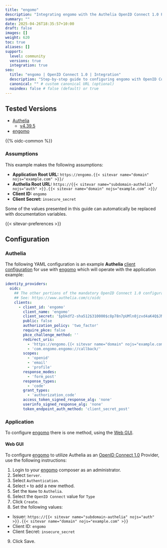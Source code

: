 ```yaml
---
title: "engomo"
description: "Integrating engomo with the Authelia OpenID Connect 1.0 Provider."
summary: ""
date: 2025-04-26T18:35:57+10:00
draft: false
images: []
weight: 620
toc: true
aliases: []
support:
  level: community
  versions: true
  integration: true
seo:
  title: "engomo | OpenID Connect 1.0 | Integration"
  description: "Step-by-step guide to configuring engomo with OpenID Connect 1.0 for secure SSO. Enhance your login flow using Authelia’s modern identity management."
  canonical: "" # custom canonical URL (optional)
  noindex: false # false (default) or true
---
```


## Tested Versions

- [Authelia]
  - [v4.39.5](https://github.com/authelia/authelia/releases/tag/v4.39.5)
- [engomo]

{{% oidc-common %}}

### Assumptions

This example makes the following assumptions:

- __Application Root URL:__ `https://engomo.{{< sitevar name="domain" nojs="example.com" >}}/`
- __Authelia Root URL:__ `https://{{< sitevar name="subdomain-authelia" nojs="auth" >}}.{{< sitevar name="domain" nojs="example.com" >}}/`
- __Client ID:__ `engomo`
- __Client Secret:__ `insecure_secret`

Some of the values presented in this guide can automatically be replaced with documentation variables.

{{< sitevar-preferences >}}

## Configuration

### Authelia

The following YAML configuration is an example __Authelia__ [client configuration] for use with [engomo] which will
operate with the application example:

```yaml {title="configuration.yml"}
identity_providers:
  oidc:
    ## The other portions of the mandatory OpenID Connect 1.0 configuration go here.
    ## See: https://www.authelia.com/c/oidc
    clients:
      - client_id: 'engomo'
        client_name: 'engomo'
        client_secret: '$pbkdf2-sha512$310000$c8p78n7pUMln0jzvd4aK4Q$JNRBzwAo0ek5qKn50cFzzvE9RXV88h1wJn5KGiHrD0YKtZaR/nCb2CJPOsKaPK0hjf.9yHxzQGZziziccp6Yng'  # The digest of 'insecure_secret'.
        public: false
        authorization_policy: 'two_factor'
        require_pkce: false
        pkce_challenge_method: ''
        redirect_uris:
          - 'https://engomo.{{< sitevar name="domain" nojs="example.com" >}}/auth'
          - 'com.engomo.engomo://callback/'
        scopes:
          - 'openid'
          - 'email'
          - 'profile'
        response_modes:
          - 'form_post'
        response_types:
          - 'code'
        grant_types:
          - 'authorization_code'
        access_token_signed_response_alg: 'none'
        userinfo_signed_response_alg: 'none'
        token_endpoint_auth_method: 'client_secret_post'
```

### Application

To configure [engomo] there is one method, using the [Web GUI](#web-gui).

#### Web GUI

To configure [engomo] to utilize Authelia as an [OpenID Connect 1.0] Provider, use the following instructions:

1. Login to your [engomo] composer as an administrator.
2. Select `Server`.
3. Select `Authentication`.
4. Select `+` to add a new method.
5. Set the `Name` to `Authelia`.
6. Select the `OpenID Connect` value for `Type`
7. Click `Create`.
8. Set the following values:
  - Issuer: `https://{{< sitevar name="subdomain-authelia" nojs="auth" >}}.{{< sitevar name="domain" nojs="example.com" >}}`
  - Client ID: `engomo`
  - Client Secret: `insecure_secret`
9. Click Save.

[Authelia]: https://www.authelia.com
[engomo]: https://engomo.com/
[OpenID Connect 1.0]: ../../../openid-connect/introduction.md
[client configuration]: ../../../../configuration/identity-providers/openid-connect/clients.md
